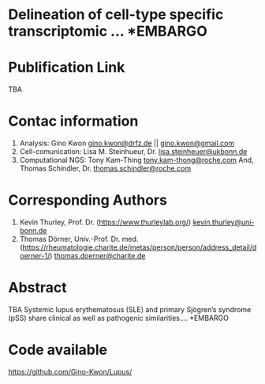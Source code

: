 # Delineation of cell-type specific transcriptomic ... *EMBARGO

# Publification Link
TBA

# Contac information
1. Analysis: Gino Kwon
gino.kwon@drfz.de || gino.kwon@gmail.com
2. Cell-comunication: Lisa M. Steinhueur, Dr.
lisa.steinheuer@ukbonn.de
3. Computational NGS: Tony Kam-Thing
tony.kam-thong@roche.com 
And, Thomas Schindler, Dr. 
thomas.schindler@roche.com

# Corresponding Authors
1. Kevin Thurley, Prof. Dr. (https://www.thurleylab.org/)
kevin.thurley@uni-bonn.de
2. Thomas Dörner, Univ.-Prof. Dr. med. (https://rheumatologie.charite.de/metas/person/person/address_detail/doerner-1/)
thomas.doerner@charite.de 

# Abstract
TBA
Systemic lupus erythematosus (SLE) and primary Sjögren’s syndrome (pSS) share clinical as well as pathogenic similarities.... *EMBARGO

# Code available
https://github.com/Gino-Kwon/Lupus/

